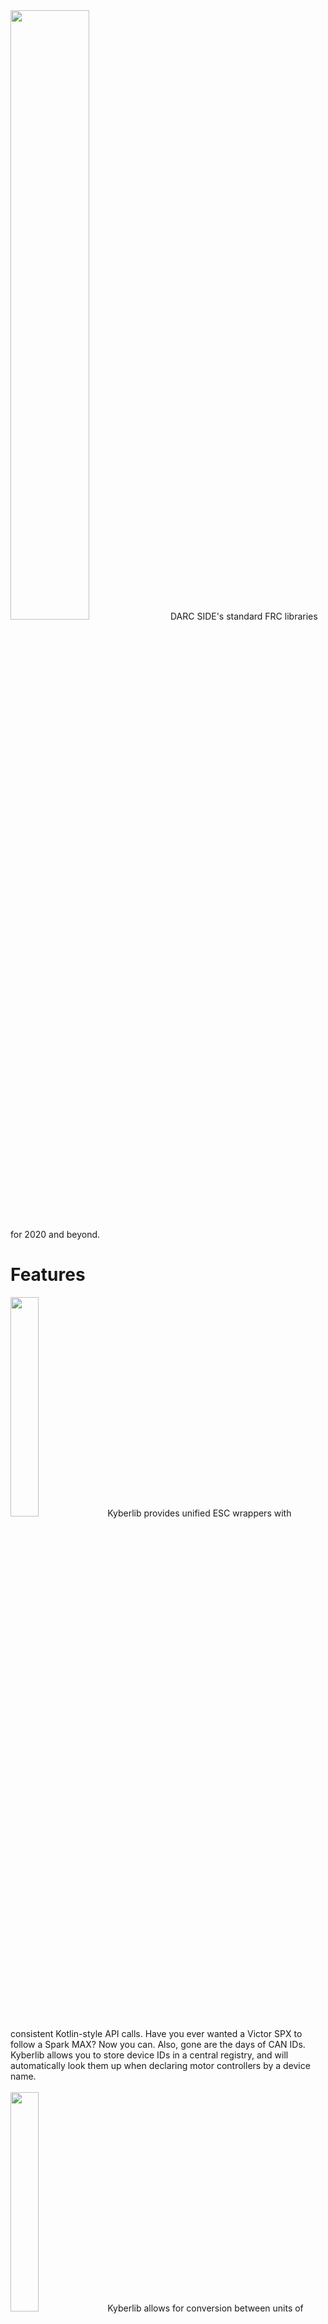 <img width="50%" src="https://6502.team/img/external/kyber-dark.png">
DARC SIDE's standard FRC libraries for 2020 and beyond.

<br>

# Features

<img width="30%" src="https://6502.team/img/external/speedcontrol.png">
Kyberlib provides unified ESC wrappers with consistent Kotlin-style API calls. Have you ever wanted a Victor SPX to follow a Spark MAX? Now you can. Also, gone are the days of CAN IDs. Kyberlib allows you to store device IDs in a central registry, and will automatically look them up when declaring motor controllers by a device name.
<br><br>
<img width="30%" src="https://6502.team/img/external/unitconversion.png">
Kyberlib allows for conversion between units of distance, angle, velocity, and more. All without messy function calls. For example, 4.feet.inches => 48. It also includes some useful operators, like finding the shortest route between two angles.

## More coming soon, including
- Limelight wrapper
- Automatic WPILib motion profile regeneration
- LED animation profiles using the new AddressableLED class

